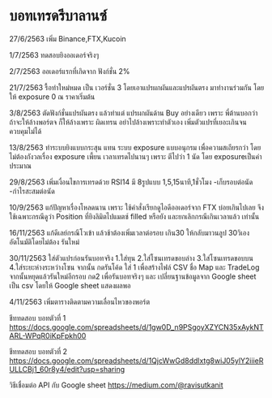 # บอทเทรดรีบาลานซ์

27/6/2563 เพิ่ม Binance,FTX,Kucoin

1/7/2563 ทดสอบยิงออเดอร์จริงๆ

2/7/2563 ออเดอร์แรกที่เกิดจาก ฟังก์ชั่น 2%

21/7/2563 รื้อทำใหม่หมด เป็น เวอร์ชั่น 3 โดยเอาแปรผกผันและแปรผันตรง มาทำงานร่วมกัน โดยให้ exposure 0 ณ ราคาเริ่มต้น

3/8/2563 ตัดฟังก์ชั่นแปรผันตรง แล้วทำแต่ แปรผกผันด้าน Buy อย่างเดียว 
เพราะ พี่ต้านบอกว่า ถ้าจะให้ล้างพอร์ตจ ก็ให้ล้างเพราะ ผิดเทรน อย่าไปล้างเพราะทำตัวเอง เพิ่มตัวแปรที่เยอะเกินจนควบคุมไม่ได้

13/8/2563 ทำระบบยิงแบบกระสุน แทน ระบบ exposure แบบอนุกรม เพื่อความสเถียรกว่า โดยไม่ต้องกังวลเรื่อง exposure เพี้ยน เวลาเทรดไปนานๆ เพราะ ตีไปว่า 1 นัด โดย exposureเป็นค่าประมาณ

29/8/2563 เพิ่มเงื่อนไขการเทรดด้วย RSI14 มี 8รูปแบบ 1,5,15นาที,1ชั่วโมง -เก็บรอบต่อนัด -กำไรสะสมต่อนัด

10/9/2563 แก้ปัญหาเรื่องโหลดนาน เพราะ ใช้คำสั่งเรียกดูไอดีออเดอร์จาก FTX บ่อยเกินไปเลย จึงใช้เฉพาะกรณีดูว่า Position ที่ยิงลิมิตไปแมตซ์  filled  หรือยัง และยกเลิกกรณีเกินเวลาแล้ว เท่านั้น

16/11/2563 แก้ดีเลย์กรณีโวเข้า แล้วช้าต้องเพิ่มเวลาต่อรอบ เกิน30 ให้กลับมาวนลูป 30วิเองอัตโนมัติโดยไม่ต้อง รันใหม่ 

30/11/2563 ใส่ตัวแปรก่อนรันบอทจริง 1.ใส่ทุน 2.ใส่โซนเทรดขอบล่าง 3.ใส่โซนเทรดขอบบน 4.ใส่ระยะห่างระหว่างโซน จากนั้น กดรันโค้ด ใส่ 1 เพื่อสร้างไฟล์ CSV ชื่อ Map และ TradeLog จากนั้นหยุดแล้วรันใหม่อีกรอบ กด2 เพื่อรันบอทจริงๆ และ เปลี่ยนฐานข้อมูลจาก Google sheet เป็น csv โดยให้ Google sheet แสดงผลพอ

4/11/2563 เพิ่มตารางติดตามความเลื่อนไหวของพอร์ต

ชีททดสอบ บอทตัวที่ 1
https://docs.google.com/spreadsheets/d/1gw0D_n9PSgoyXZYCN35xAykNTARL-WPqR0iKpFpkh00

ชีททดสอบ บอทตัวที่ 2
https://docs.google.com/spreadsheets/d/1QjcWwGd8ddlxtg8wiJ05ylY2iiieRULLCBj1_60r8y4/edit?usp=sharing

วิธีเชื่อมต่อ API กับ Google sheet https://medium.com/@ravisutkanit
